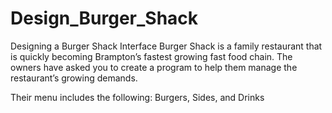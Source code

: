# Design_Burger_Shack

Designing a Burger Shack Interface
Burger Shack is a family restaurant that is quickly becoming Brampton’s fastest growing fast food chain. 
The owners have asked you to create a program to help them manage the restaurant’s growing 
demands.

Their menu includes the following: Burgers, Sides, and Drinks
